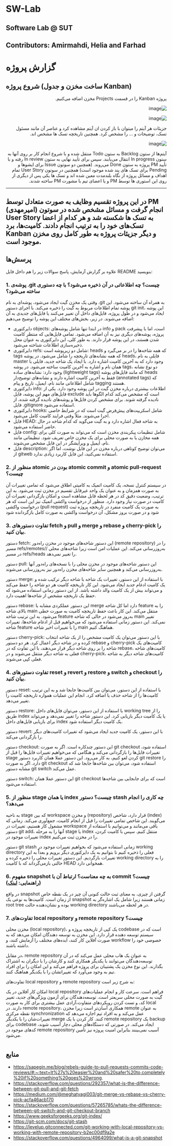   # SW-Lab
Software Lab @ SUT
---
Contributors: Amirmahdi, Helia and Farhad
---

# گزارش پروژه

## شروع پروژه (ساخت مخزن و جدول Kanban)
<div dir="rtl">

پروژه Kanban را در قسمت Projects مخزن اضافه می‌کنیم.

![image](https://github.com/user-attachments/assets/1d1fde3a-6090-4ea1-a66c-1867f81f11b3)

![image](https://github.com/user-attachments/assets/51fa8b5b-450c-49e6-9c54-e9226a3994d2)


جزیئات هر آیتم را میتوان با باز کردن ان آیتم مشاهده کرد و عناصر آن مانند مسئول تسک، توضیحات و ... را مشخص کرد. همچنین تاریخچه تسک ها مشخص اند.

![image](https://github.com/user-attachments/assets/99ca859f-9f2b-42e0-9e00-56f8b6ad8fdb)


آیتم‌ها از ستون Backlog به ستون Todo منتقل شده و با شروع انجام کار بر روی آنها به ستون In progress انتقال می‌یابند. سپس برای تأیید نهایی به ستون In review رفته و با تأیید PM پروژه به ستون Done می‌روند. (همچنین دو سوتون Issue برای ایشوها و Pending برای تسک های پند شده موجود است)
همچنین در سوتون User Story تمام اهداف و مسائل پروژه از نگاه بلندمدت معین شده اند و تسک ها یکی پس از دیگری از روی این استوری ها توسط PM و یا اعضای تیم با مشورت PM ساخته شدند.  

</div>

---


در این پروژه تقسیم وظایف به صورت متعادل توسط PM (امیرمهدی) انجام گرفت و مسائل مشخص شده در سوتون User Story به تسک ها شکسته شد و هر کدام از اعضا تسک‌های خود را به ترتیب انجام دادند.
کامیت‌ها، برد Kanban و دیگر جزیئات پروژه به طور کامل روی مخزن موجود است.
---

## پرسش‌ها
علاوه بر گزارش آزمایش، پاسخ سوالات زیر را هم داخل فایل README بنویسید:

### 1. پوشه‌ی .git چیست؟ چه اطلاعاتی در آن ذخیره می‌شود؟ با چه دستوری ساخته می‌شود؟
وقتی یک مخزن گیت ایجاد می‌شود، پوشه‌ای به نام .git به همراه آن ساخته می‌شود. این پوشه تمام اطلاعات مربوط به گیت را ذخیره می‌کند. با اجرای دستور git init، این پوشه ایجاد می‌شود و در طول پروژه، فایل‌های داخل آن تغییر می‌کنند یا فایل‌های جدیدی به آن اضافه می‌شوند. در زیر، بخش‌های مختلف این پوشه را توضیح می‌دهیم:

- دایرکتوری objects: در ابتدا تنها شامل پوشه‌های info و pack است، اما با پیشرفت پروژه، پوشه‌های دیگری نیز به آن اضافه می‌شود. تمامی فایل‌هایی که منتظر کامیت شدن هستند، در این پوشه قرار دارند. به طور کلی، این دایرکتوری به عنوان محل ذخیره‌سازی اطلاعات شناخته می‌شود.
- دایرکتوری refs: شامل دو زیرپوشه است: heads که همه شاخه‌ها را در بر می‌گیرد و tags که همه نشانه‌های تاریخچه را شامل می‌شود. در پوشه heads، فایلی به نام master وجود دارد که به آخرین کامیت اشاره دارد. با ایجاد یک شاخه جدید، فایلی با همان نام و اشاره به آخرین کامیت ساخته می‌شود. در پوشه tags، دو نوع نشانه وجود دارد: نشانه‌های ساده (lightweight tags) که مانند فایل‌های پوشه heads فقط به آخرین کامیت اشاره دارند و نشانه‌های توضیح‌دار (annotated tags) که شامل اطلاعاتی مانند نام، ایمیل، تاریخ و پیام tagging هستند.
- دایرکتوری info: اطلاعات بیشتری درباره مخزن گیت در این پوشه وجود دارد. یکی از فایل‌های مهم این پوشه، فایل exclude است که مشخص می‌کند کدام الگوها باید نادیده گرفته شوند. برای مشخص کردن فایل‌ها و پوشه‌های نادیده گرفته شده، از فایل .gitignore استفاده می‌شود.
- دایرکتوری hooks: شامل اسکریپت‌های پیش‌فرض گیت است که در شرایط خاصی اجرا می‌شوند. مثلاً وقتی فرایند کامیت کامل می‌شود.
- فایل HEAD: به شاخه فعال اشاره دارد و به گیت می‌گوید که کدام شاخه در حال حاضر استفاده می‌شود.
- فایل config: شامل تنظیمات پیکربندی مخزن است که می‌تواند به صورت کلی برای همه مخازن یا به صورت محلی برای یک مخزن خاص تعریف شود. تنظیماتی مانند نام، ایمیل و ویرایشگر در این فایل مشخص می‌شوند.
- فایل description: می‌توان توضیح کوتاهی درباره مخزن در این فایل نوشت، اما اگر از gitweb استفاده نمی‌کنید، این فایل کاربرد زیادی ندارد.

### 2. منظور از atomic بودن در atomic commit و atomic pull-request چیست؟
در سیستم کنترل نسخه، یک کامیت اتمیک به کامیتی اطلاق می‌شود که تمامی تغییرات آن به صورت همزمان و به عنوان یک واحد غیرقابل تقسیم در مخزن ثبت می‌شود. به این ترتیب، وضعیت دقیق کد در هر لحظه قابل مشاهده است و امکان بازگردانی تغییرات آن کامیت در صورت نیاز وجود دارد.
منظور از درخواست واکشی اتمیک نیز این است که هر درخواست واکشی (pull request) به صورت یک کامیت منفرد در تاریخچه پروژه ثبت شود و در صورت بروز مشکل، آن درخواست واکشی به صورت کامل بازگردانده شود

### 3. تفاوت دستورهای fetch و pull و merge و rebase و cherry-pick را بیان کنید.
دستور fetch: این دستور شاخه‌های موجود در مخزن راه‌دور (remote repository) را در مسیر refs/remotes// به‌روزرسانی می‌کند. این عملیات امن است زیرا شاخه‌های محلی در مسیر refs/heads را تغییر نمی‌دهد.

دستور pull: این دستور شاخه‌های موجود در مخزن محلی را با نسخه‌های راه‌دور آنها به‌روزرسانی می‌کند و همچنین سایر شاخه‌های مخزن راه‌دور نیز به‌روزرسانی می‌شوند.

دستور merge: با استفاده از این دستور، تغییرات یک شاخه با شاخه دیگر ترکیب شده و یک کامیت ادغام جدید ایجاد می‌شود. این کار تاریخچه کامیت هر دو شاخه را حفظ می‌کند و می‌تواند بیش از یک کامیت والد داشته باشد. از این دستور زمانی استفاده می‌شود که حفظ یک تاریخچه مشخص از شاخه‌ها اهمیت دارد.

دستور rebase: این دستور عملکردی مشابه با merge دارد اما کل شاخه feature را به بالای شاخه main منتقل می‌کند. این کار باعث حفظ تاریخچه کامیت به صورت خطی می‌شود. به این ترتیب شاخه feature به‌روز می‌شود در حالی که شاخه main تغییر نمی‌کند. این دستور زمانی استفاده می‌شود که می‌خواهیم قبل از ادغام شاخه‌ها، تغییرات شاخه feature را با تغییرات اخیر شاخه main هماهنگ کنیم.

دستور cherry-pick: با این دستور می‌توان یک کامیت مشخص را از یک شاخه انتخاب کرده و در شاخه دیگر اعمال کرد. هر دو دستور rebase و cherry-pick کامیت‌های یک شاخه را بر روی شاخه دیگر قرار می‌دهند، با این تفاوت که در rebase، کامیت‌های شاخه فعلی به شاخه دیگر منتقل می‌شوند و در cherry-pick، کامیت‌های شاخه دیگر به شاخه فعلی کپی می‌شوند.

### 4. تفاوت دستورهای reset و revert و restore و switch و checkout را بیان کنید.
دستور reset: با استفاده از این دستور، می‌توان بین کامیت‌ها جابجا شد و به این ترتیب کامیت‌ها را از شاخه حذف یا اضافه کرد. انجام این عملیات همواره تاریخچه کامیت را تغییر می‌دهد.

دستور restore: با استفاده از این دستور، می‌توان فایل‌های داخل working tree را از طریق index یا یک کامیت دیگر بازیابی کرد. این دستور شاخه را تغییر نمی‌دهد و می‌تواند برای بازیابی فایل‌های داخل index یک کامیت دیگر استفاده شود.

دستور revert: با این دستور، یک کامیت جدید ایجاد می‌شود که تغییرات کامیت‌های دیگر را بازگردانی می‌کند.

دستور checkout: این دستور چندکاره است. اگر به صورت git checkout <file> استفاده شود، تغییرات فایل‌ها را بازگردانی می‌کند و هنگامی که می‌خواهیم تغییرات فایل‌ها را قبل از stage کردن لغو کنیم، به کار می‌رود. این دستور عملا همان کاربرد دستور git restore را دارد. اگر به صورت git checkout <branch> استفاده شود، می‌توان بین شاخه‌ها جابجا شد که مشابه دستور git switch عمل می‌کند.

دستور switch: این دستور عملا همان git checkout <branch> است که برای جابجایی بین شاخه‌ها استفاده می‌شود.

### 5. منظور از stage یا همان index چیست؟ دستور stash چه کاری را انجام می‌دهد؟ 
به ناحیه stage که بین workspace و مخزن (repository) قرار دارد، شاخص (index) می‌گویند. این شاخص تمامی تغییرات را قبل از انجام کامیت، جمع‌آوری می‌کند. زمانی که مشغول کار هستیم، تغییرات در workspace باقی می‌مانند و می‌توانیم با استفاده از دستور git add، آنها را به مرحله stage یا index منتقل کنیم. سپس با کامیت کردن، تغییرات موجود در index را در مخزن ثبت می‌کنیم.

دستور git stash زمانی استفاده می‌شود که بخواهیم تغییرات موجود در working directory فعلی را ذخیره کنیم تا بتوانیم به یک دایرکتوری دیگر برویم و بعداً به این تغییرات بازگردیم. این دستور تغییرات محلی را ذخیره کرده و working directory را به حالتی بازمی‌گرداند که با کامیت HEAD همخوانی دارد.

### 6. مفهوم snapshot به چه معناست؟ ارتباط آن با commit چیست؟ (راهنمایی: [لینک](https://github.blog/2020-12-17-commits-are-snapshots-not-diffs/)) 
در واقع snapshot گرفتن از چیزی، به معنای ثبت حالت کنونی آن چیز در یک نقطه خاص از زمان است. کامیت‌ها به نوعی یک snapshot زمانی هستند زیرا شامل یک اشاره‌گر به root tree بوده و نشان‌دهنده حالت working directory در هر لحظه می‌باشند.

### 7. تفاوت‌های local repository و remote repository چیست؟
مخزن محلی (local repository)، یک کپی از تاریخچه پروژه و codebase است که در سیستم توسعه دهنده قرار دارد. این مخزن به توسعه دهندگان امکان می‌دهد که به صورت آفلاین کار کنند، ایده‌های مختلف را آزمایش کنند، و workflow خصوصی خود را داشته باشند.

در مقابل، remote repository به عنوان یک هاب محلی عمل می‌کند که در آن توسعه‌دهندگان می‌توانند با یکدیگر همکاری کنند و کارشان را با دیگران به اشتراک بگذارند. این نوع مخزن یک پشتیبان برای پروژه فراهم می‌کند و این امکان را برای افراد تیم به وجود می‌آورد که تغییراتشان را با یکدیگر هماهنگ کنند.

تفاوت‌های local repository و remote repository به شرح زیر است:

امکان کار آفلاین در یک local repository فراهم است.
سرعت کار و انجام عملیات‌های گیت به صورت محلی سریعتر است.
توسعه‌دهندگان برای آزمون ویژگی‌های جدید، تغییر کد، و تست کردن رویکردهای متفاوت،آزادی عمل بیشتری برای کار به صورت local دارند.
در remote repository، همکاری آسان‌تر است زیرا مخزن remote به عنوان نقطه مرکزی synchronization عمل می‌کند و به افراد تیم اجازه می‌دهد که تغییرات‌شان را با یکدیگر merge کنند.
کار کردن با یک remote repository یک backup برای codebase ایجاد می‌کند.
در صورتی که دستگاه‌های محلی دچار آسیب شوند، کدهای موجود در remote repository آسیب نمی‌بینند بنابراین امنیت پروژه نیز تأمین می‌شود.

#

</div>


## منابع
- https://sapegin.me/blog/rebels-guide-to-pull-requests-commits-code-reviews/#:~:text=It%27s%20easier%20and%20safer%20to,completely%20if%20something%20goes%20wrong.
- https://stackoverflow.com/questions/292357/what-is-the-difference-between-git-pull-and-git-fetch
- https://medium.com/@meghatyagi003/git-merge-vs-rebase-vs-cherry-pick-acfa46acb170
- https://stackoverflow.com/questions/57265785/whats-the-difference-between-git-switch-and-git-checkout-branch
- https://www.geeksforgeeks.org/git-index/
- https://git-scm.com/docs/git-stash
- https://levelup.gitconnected.com/git-working-with-local-repository-vs-working-with-remote-repository-b2ec00df9a2e
- https://stackoverflow.com/questions/4964099/what-is-a-git-snapshot
